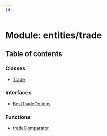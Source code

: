 ```yaml
---
Id: 
---
```


# Module: entities/trade

## Table of contents

### Classes

- [Trade](../classes/entities_trade.trade.md)

### Interfaces

- [BestTradeOptions](../interfaces/entities_trade.besttradeoptions.md)

### Functions

- [tradeComparator](../functions/entities_trade.tradecomparator.md)

